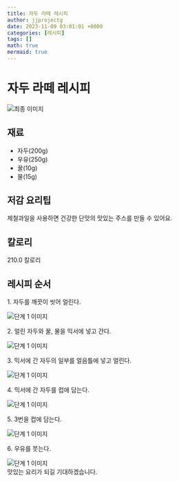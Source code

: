 ```yaml
---
title: 자두 라떼 레시피
author: jjprojectg
date: 2023-11-09 03:01:01 +0000
categories: [레시피]
tags: []
math: true
mermaid: true
---
```

<meta name="og:type" content="website" />
<meta charset="UTF-8">
<div class="header">
<h1>자두 라떼 레시피</h1>
</div>

<div class="container my-4">
<div class="row">
<div class="col-12 col-md-6">
<div class="recipe-image">
<img src="http://www.foodsafetykorea.go.kr/uploadimg/cook/10_01128_2.png" class="step-image" alt="최종 이미지">
</div>
</div>
<div class="col-12 col-md-6">
<div class="ingredients">
<h2>재료</h2>
<ul class='card'>
<li> 자두(200g) </li>
<li>  우유(250g) </li>
<li>  꿀(10g) </li>
<li>  물(15g) </li>

</ul>
</div>
</div>
<div class="col-12 col-md-6">
<div class="ingredients">
<h2>저감 요리팁</h2>
<div class='card'> 
<p >
제철과일을 사용하면 건강한 단맛의 맛있는 주스를 만들 수 있어요.
</p>
</div>
</div>
<div class="ingredients">
<h2>칼로리</h2>
<div class='card'> 
<p>
210.0 칼로리
</p>
</div>
</div>
</div>
</div>

<h2 class="my-4">레시피 순서</h2>
<div class="card recipe-card">
<div class="card-body recipe-stesp">
<p class="card-text step-description">1. 자두를 깨끗이 씻어 얼린다.</p>
<img src="http://www.foodsafetykorea.go.kr/uploadimg/cook/20_01128_1.JPG" alt="단계 1 이미지" class="step-image">
</div>
</div>

<div class="card recipe-card">
<div class="card-body recipe-stesp">
<p class="card-text step-description">2. 얼린 자두와 꿀, 물을 믹서에 넣고 간다.</p>
<img src="http://www.foodsafetykorea.go.kr/uploadimg/cook/20_01128_2.JPG" alt="단계 1 이미지" class="step-image">
</div>
</div>

<div class="card recipe-card">
<div class="card-body recipe-stesp">
<p class="card-text step-description">3. 믹서에 간 자두의 일부를 얼음틀에 넣고 얼린다.</p>
<img src="http://www.foodsafetykorea.go.kr/uploadimg/cook/20_01128_3.JPG" alt="단계 1 이미지" class="step-image">
</div>
</div>

<div class="card recipe-card">
<div class="card-body recipe-stesp">
<p class="card-text step-description">4. 믹서에 간 자두를 컵에 담는다.</p>
<img src="http://www.foodsafetykorea.go.kr/uploadimg/cook/20_01128_4.JPG" alt="단계 1 이미지" class="step-image">
</div>
</div>

<div class="card recipe-card">
<div class="card-body recipe-stesp">
<p class="card-text step-description">5. 3번을 컵에 담는다.</p>
<img src="http://www.foodsafetykorea.go.kr/uploadimg/cook/20_01128_5.JPG" alt="단계 1 이미지" class="step-image">
</div>
</div>

<div class="card recipe-card">
<div class="card-body recipe-stesp">
<p class="card-text step-description">6. 우유를 붓는다.</p>
<img src="http://www.foodsafetykorea.go.kr/uploadimg/cook/20_01128_6.jpg" alt="단계 1 이미지" class="step-image">
</div>
</div>


</div>
맛있는 요리가 되길 기대하겠습니다.
